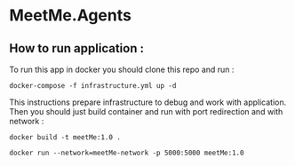 # MeetMe.Agents


## How to run application :
To run this app in docker you should clone this repo and run : 

```
docker-compose -f infrastructure.yml up -d
```

This instructions prepare infrastructure to debug and work with application. 
Then you should just build container and run with port redirection and with network :

```
docker build -t meetMe:1.0 .

docker run --network=meetMe-network -p 5000:5000 meetMe:1.0
```
